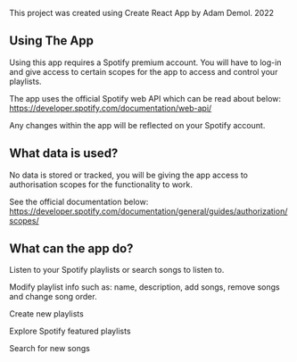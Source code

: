 This project was created using Create React App by Adam Demol. 2022

## Using The App

Using this app requires a Spotify premium account. You will have to log-in and give access to certain scopes for the app to access and control your playlists.

The app uses the official Spotify web API which can be read about below:
https://developer.spotify.com/documentation/web-api/

Any changes within the app will be reflected on your Spotify account.

## What data is used?

No data is stored or tracked, you will be giving the app access to authorisation scopes for the functionality to work.

See the official documentation below: 
https://developer.spotify.com/documentation/general/guides/authorization/scopes/

## What can the app do?

Listen to your Spotify playlists or search songs to listen to.

Modify playlist info such as: name, description, add songs, remove songs and change song order.

Create new playlists

Explore Spotify featured playlists

Search for new songs